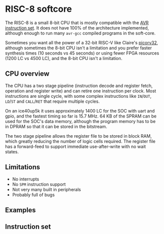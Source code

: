 # RISC-8 softcore

The RISC-8 is a small 8-bit CPU that is mostly compatible with the
[AVR instruction set](http://ww1.microchip.com/downloads/en/devicedoc/atmel-0856-avr-instruction-set-manual.pdf).
It does not have 100% of the architecture implemented, although
enough to run many `avr-gcc` compiled programs in the soft-core.

Sometimes you want all the power of a 32-bit RISC-V like Claire's
[picorv32](https://github.com/cliffordwolf/picorv32), although sometimes
the 8-bit CPU isn't a limitation and you prefer faster synthesis times
(10 seconds vs 45 seconds) or using fewer FPGA resources (1200 LC vs
4500 LC), and the 8-bit CPU isn't a limitation.

## CPU overview

The CPU has a two stage pipeline (instruction decode and register fetch, operation and
register write) and can retire one instruction per clock.
Most instructions are single cycle, with some complex instructions like `IN`/`OUT`,
`LD`/`ST` and `CALL`/`RET` that require multiple cycles.

On an ice40up5k it uses approximately 1400 LC for the SOC with uart and gpio,
and the fastest timing so far is 15.7 MHz.  64 KB of the SPRAM can be used
for the SOC's data memory, although the program memory has to be in DPRAM
so that it can be stored in the bitstream.

The two stage pipeline allows the register file to be stored in block RAM,
which greatly reducing the number of logic cells required.  The register
file has a forward-feed to support immediate use-after-write with no
wait states.

## Limitations

* No interrupts
* No `SPM` instruction support
* Not very many built in peripherals
* Probably full of bugs

## Examples

## Instruction set

